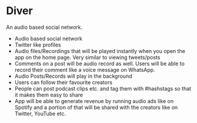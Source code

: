 # Diver

An audio based social network.

 - 	Audio based social network
 - 	Twitter like profiles 
 - 	Audio files/Recordings that will be played instantly when you open the app on the home page. Very similar to viewing tweets/posts 
 - 	Comments on a post will be audio record as well. Users will be able to record their comment like a voice message on WhatsApp.
 - 	Audio Posts/Records will play in the background 
 - 	Users can follow their favourite creators 
 - 	People can post podcast clips etc. and tag them with #hashstags so that it makes them easy to share
 - 	App will be able to generate revenue by running audio ads like on Spotify and a portion of that will be shared with the creators like on Twitter, YouTube etc.
